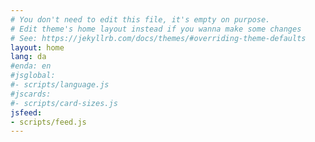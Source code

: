 ```yaml
---
# You don't need to edit this file, it's empty on purpose.
# Edit theme's home layout instead if you wanna make some changes
# See: https://jekyllrb.com/docs/themes/#overriding-theme-defaults
layout: home
lang: da
#enda: en
#jsglobal:
#- scripts/language.js
#jscards:
#- scripts/card-sizes.js
jsfeed:
- scripts/feed.js
---
```

